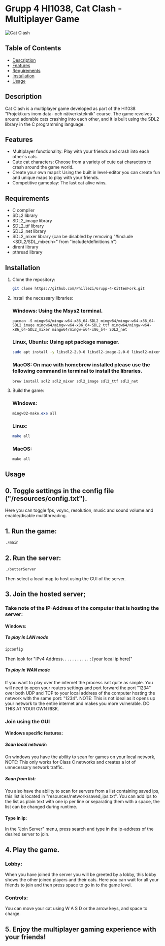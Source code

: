 # Grupp 4 HI1038, Cat Clash - Multiplayer Game

![Cat Clash](cat_clash_banner.png)

## Table of Contents
- [Description](#description)
- [Features](#features)
- [Requirements](#requirements)
- [Installation](#installation)
- [Usage](#usage)

## Description
Cat Clash is a multiplayer game developed as part of the HI1038 "Projektkurs inom data- och nätverksteknik" course. The game revolves around adorable cats crashing into each other, and it is built using the SDL2 library in the C programming language.

## Features
- Multiplayer functionality: Play with your friends and crash into each other's cats.
- Cute cat characters: Choose from a variety of cute cat characters to crash around the game world.
- Create your own maps!: Using the built in level-editor you can create fun and unique maps to play with your friends.
- Competitive gameplay: The last cat alive wins.

## Requirements
- C compiler
- SDL2 library
- SDL2_image library
- SDL2_ttf library
- SDL2_net library
- SDL2_mixer library (can be disabled by removing "#include <SDL2/SDL_mixer.h>" from "include/definitions.h")
- dirent library
- pthread library

## Installation
1. Clone the repository:

   ```bash
   git clone https://github.com/Phillezi/Grupp-4-KittenFork.git
   ```

2. Install the necessary libraries:
   ### Windows: Using the Msys2 terminal.
   ``` MSYS2 MSYS
   pacman -S mingw64/mingw-w64-x86_64-SDL2 mingw64/mingw-w64-x86_64-SDL2_image mingw64/mingw-w64-x86_64-SDL2_ttf mingw64/mingw-w64-x86_64-SDL2_mixer mingw64/mingw-w64-x86_64- SDL2_net
   ```
   ### Linux, Ubuntu: Using apt package manager.
   ``` bash
   sudo apt install -y libsdl2-2.0-0 libsdl2-image-2.0-0 libsdl2-mixer-2.0-0 libsdl2-ttf-2.0-0 libsdl2-net-2.0-0 libsdl2-dev libsdl2-image-dev libsdl2-ttf-dev libsdl2-net-dev libsdl2-mixer-dev
   ```
   ### MacOS: On mac with homebrew installed please use the following command in terminal to install the libraries.
   ```terminal
   brew install sdl2 sdl2_mixer sdl2_image sdl2_ttf sdl2_net
   ```

3. Build the game:
   ### Windows:
   ```powershell
   mingw32-make.exe all
   ```
   ### Linux:
   ```bash
   make all
   ```
   ### MacOS:
   ```terminal
   make all
   ```

## Usage
## 0. Toggle settings in the config file ("/resources/config.txt").
   Here you can toggle fps, vsync, resolution, music and sound volume and enable/disable multithreading.
## 1. Run the game:

   ```bash
   ./main
   ```
## 2. Run the server:

   ```bash
   ./betterServer
   ```
   Then select a local map to host using the GUI of the server.
## 3. Join the hosted server;
   ### Take note of the IP-Address of the computer that is hosting the server:
   #### Windows:
   ##### To play in LAN mode
   ```powershell
   ipconfig
   ```
   Then look for "IPv4 Address. . . . . . . . . . . : [your local ip here]"
   
   ##### To play in WAN mode
   If you want to play over the internet the process isnt quite as simple.
   You will need to open your routers settings and port forward the port "1234" over both UDP and TCP to your local address of the computer hosting the network with the same port: "1234".
   NOTE: This is not ideal as it opens up your network to the entire internet and makes you more vulnerable. 
   DO THIS AT YOUR OWN RISK.
   
   ### Join using the GUI
   #### Windows specific features:
   ##### Scan local network:
   On windows you have the ability to scan for games on your local network, NOTE: This only works for Class C networks and creates a lot of unnecessary network traffic.
   ##### Scan from list:
   You also have the ability to scan for servers from a list containing saved ips, this list is located in "resources/network/saved_ips.txt".
   You can add ips to the list as plain text with one ip per line or separating them with a space, the list can be changed during runtime.
   #### Type in ip:
   In the "Join Server" menu, press search and type in the ip-address of the desired server to join. 
   
## 4. Play the game.
   ### Lobby:
   When you have joined the server you will be greeted by a lobby, this lobby shows the other joined players and their cats.
   Here you can wait for all your friends to join and then press space to go in to the game level.
   ### Controls:
   You can move your cat using W A S D or the arrow keys, and space to charge.
## 5. Enjoy the multiplayer gaming experience with your friends!
